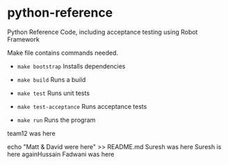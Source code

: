 # python-reference
Python Reference Code, including acceptance testing using Robot Framework

Make file contains commands needed.
* `make bootstrap` Installs dependencies

* `make build` Runs a build

* `make test` Runs unit tests

* `make test-acceptance` Runs acceptance tests

* `make run` Runs the program


team12 was here

echo "Matt & David were here" >> README.md
Suresh was here 
Suresh is here againHussain Fadwani was here